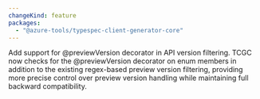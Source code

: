 ```yaml
---
changeKind: feature
packages:
  - "@azure-tools/typespec-client-generator-core"
---
```


Add support for @previewVersion decorator in API version filtering. TCGC now checks for the @previewVersion decorator on enum members in addition to the existing regex-based preview version filtering, providing more precise control over preview version handling while maintaining full backward compatibility.